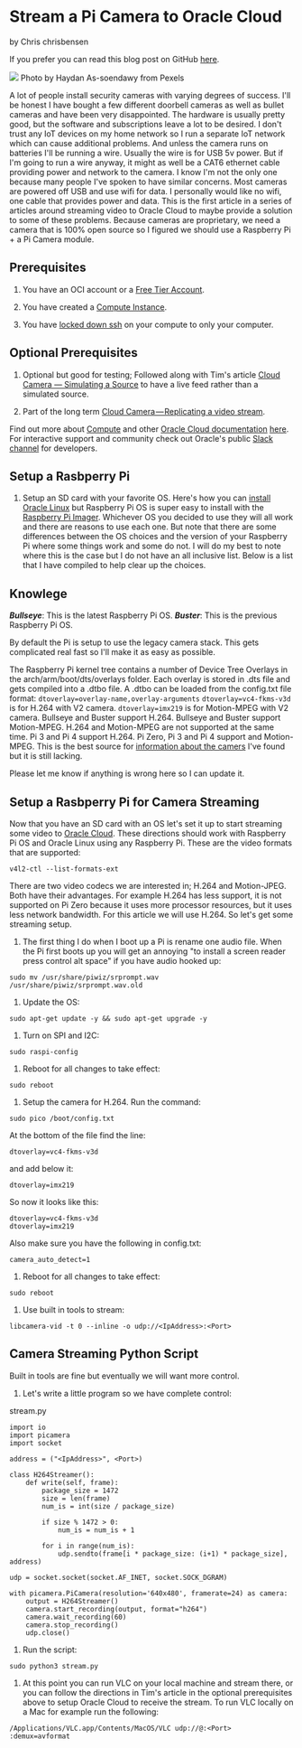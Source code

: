 # Stream a Pi Camera to Oracle Cloud

by Chris chrisbensen

If you prefer you can read this blog post on GitHub [here](TODO).

![](images/pexels-haydan-assoendawy-3136711.jpg)
Photo by Haydan As-soendawy from Pexels

A lot of people install security cameras with varying degrees of success. I'll be honest I have bought a few different doorbell cameras as well as bullet cameras and have been very disappointed. The hardware is usually pretty good, but the software and subscriptions leave a lot to be desired. I don't trust any IoT devices on my home network so I run a separate IoT network which can cause additional problems. And unless the camera runs on batteries I'll be running a wire. Usually the wire is for USB 5v power. But if I'm going to run a wire anyway, it might as well be a CAT6 ethernet cable providing power and network to the camera. I know I'm not the only one because many people I've spoken to have similar concerns. Most cameras are powered off USB and use wifi for data. I personally would like no wifi, one cable that provides power and data. This is the first article in a series of articles around streaming video to Oracle Cloud to maybe provide a solution to some of these problems. Because cameras are proprietary, we need a camera that is 100% open source so I figured we should use a Raspberry Pi + a Pi Camera module.

## Prerequisites

1. You have an OCI account or a [Free Tier Account](https://medium.com/oracledevs/create-an-oracle-always-free-cloud-account-bc6aa82c1397).

1. You have created a [Compute Instance](https://chrisbensen.medium.com/create-an-oci-compute-instance-493d10e2e6a6).

1. You have [locked down ssh](https://chrisbensen.medium.com/white-list-your-ip-address-to-security-connect-to-an-oci-compute-instance-4fb99958f0d9) on your compute to only your computer.

## Optional Prerequisites

1. Optional but good for testing; Followed along with Tim's article [Cloud Camera — Simulating a Source](https://medium.com/oracledevs/cloud-camera-simulating-a-source-4e710299606a) to have a live feed rather than a simulated source.

1. Part of the long term [Cloud Camera — Replicating a video stream](https://medium.com/oracledevs/cloud-camera-replicating-a-video-stream-9ec6f9e81c79).

Find out more about [Compute](https://docs.oracle.com/en-us/iaas/Content/Compute/home.htm?source=:so:bl:or:awr:odv:::RC_WWMK220120P00034:&SC=:so:bl:or:awr:odv:::RC_WWMK220120P00034:&pcode=WWMK220120P00034) and other [Oracle Cloud documentation](https://docs.oracle.com/en-us/iaas/Content/GSG/Concepts/baremetalintro.htm?source=:so:bl:or:awr:odv:::RC_WWMK220120P00034:&SC=:so:bl:or:awr:odv:::RC_WWMK220120P00034:&pcode=WWMK220120P00034) [here](https://docs.oracle.com/en-us/iaas/Content/GSG/Concepts/baremetalintro.htm?source=:so:bl:or:awr:odv:::RC_WWMK220120P00034:&SC=:so:bl:or:awr:odv:::RC_WWMK220120P00034:&pcode=WWMK220120P00034). For interactive support and community check out Oracle's public [Slack channel](https://oracledevrel.slack.com/join/shared_invite/zt-uffjmwh3-ksmv2ii9YxSkc6IpbokL1g#/shared-invite/email) for developers.

## Setup a Rasbperry Pi

1. Setup an SD card with your favorite OS. Here's how you can [install Oracle Linux](https://geraldonit.com/2019/03/18/how-to-install-oracle-linux-on-raspberry-pi/) but Raspberry Pi OS is super easy to install with the [Raspberry Pi Imager](https://www.raspberrypi.com/software/). Whichever OS you decided to use they will all work and there are reasons to use each one. But note that there are some differences between the OS choices and the version of your Raspberry Pi where some things work and some do not. I will do my best to note where this is the case but I do not have an all inclusive list. Below is a list that I have compiled to help clear up the choices.

## Knowlege

***Bullseye***: This is the latest Raspberry Pi OS.
***Buster***:  This is the previous Raspberry Pi OS.

By default the Pi is setup to use the legacy camera stack. This gets complicated real fast so I'll make it as easy as possible.

  The Raspberry Pi kernel tree contains a number of Device Tree Overlays in the arch/arm/boot/dts/overlays folder.
  Each overlay is stored in .dts file and gets compiled into a .dtbo file.
  A .dtbo can be loaded from the config.txt file format:
    ```
    dtoverlay=overlay-name,overlay-arguments
    ```
  ``dtoverlay=vc4-fkms-v3d`` is for H.264 with V2 camera.
  ``dtoverlay=imx219`` is for Motion-MPEG with V2 camera.
  Bullseye and Buster support H.264.
  Bullseye and Buster support Motion-MPEG.
  H.264 and Motion-MPEG are not supported at the same time.
  Pi 3 and Pi 4 support H.264.
  Pi Zero, Pi 3 and Pi 4 support and Motion-MPEG.
  This is the best source for [information about the camers](https://www.raspberrypi.com/documentation/accessories/camera.html) I've found but it is still lacking.

  Please let me know if anything is wrong here so I can update it.

## Setup a Rasbperry Pi for Camera Streaming

Now that you have an SD card with an OS let's set it up to start streaming some video to [Oracle Cloud](https://docs.oracle.com/en-us/iaas/Content/GSG/Concepts/baremetalintro.htm?source=:so:bl:or:awr:odv:::RC_WWMK220120P00034:&SC=:so:bl:or:awr:odv:::RC_WWMK220120P00034:&pcode=WWMK220120P00034). These directions should work with Raspberry Pi OS and Oracle Linux using any Raspberry Pi. These are the video formats that are supported:

```
v4l2-ctl --list-formats-ext
```

There are two video codecs we are interested in; H.264 and Motion-JPEG. Both have their advantages. For example H.264 has less support, it is not supported on Pi Zero because it uses more processor resources, but it uses less network bandwidth. For this article we will use H.264. So let's get some streaming setup.

1. The first thing I do when I boot up a Pi is rename one audio file. When the Pi first boots up you will get an annoying "to install a screen reader press control alt space" if you have audio hooked up:

  ```
  sudo mv /usr/share/piwiz/srprompt.wav /usr/share/piwiz/srprompt.wav.old
  ```

1. Update the OS:
  ```
  sudo apt-get update -y && sudo apt-get upgrade -y
  ```

1. Turn on SPI and I2C:
  ```
  sudo raspi-config
  ```

1. Reboot for all changes to take effect:
  ```
  sudo reboot
  ```

1. Setup the camera for H.264. Run the command:
  ```
  sudo pico /boot/config.txt
  ```

  At the bottom of the file find the line:
  ```
  dtoverlay=vc4-fkms-v3d
  ```

  and add below it:
  ```
  dtoverlay=imx219
  ```

  So now it looks like this:
  ```
  dtoverlay=vc4-fkms-v3d
  dtoverlay=imx219
  ```

  Also make sure you have the following in config.txt:
  ```
  camera_auto_detect=1
  ```

1. Reboot for all changes to take effect:
  ```
  sudo reboot
  ```

1. Use built in tools to stream:
  ```
  libcamera-vid -t 0 --inline -o udp://<IpAddress>:<Port>
  ```

## Camera Streaming Python Script

Built in tools are fine but eventually we will want more control.

1. Let's write a little program so we have complete control:

  stream.py
  ```
  import io
  import picamera
  import socket

  address = ("<IpAddress>", <Port>)

  class H264Streamer():
      def write(self, frame):
          package_size = 1472
          size = len(frame)
          num_is = int(size / package_size)

          if size % 1472 > 0:
              num_is = num_is + 1

          for i in range(num_is):
              udp.sendto(frame[i * package_size: (i+1) * package_size], address)

  udp = socket.socket(socket.AF_INET, socket.SOCK_DGRAM)

  with picamera.PiCamera(resolution='640x480', framerate=24) as camera:
      output = H264Streamer()
      camera.start_recording(output, format="h264")
      camera.wait_recording(60)
      camera.stop_recording()
      udp.close()
  ```

1. Run the script:
  ```
  sudo python3 stream.py
  ```

1. At this point you can run VLC on your local machine and stream there, or you can follow the directions in Tim's article in the optional prerequisites above to setup Oracle Cloud to receive the stream. To run VLC locally on a Mac for example run the following:
  ```
  /Applications/VLC.app/Contents/MacOS/VLC udp://@:<Port> :demux=avformat
  ```
